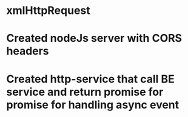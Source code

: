 # xmlHttpRequest
# Created nodeJs server with CORS headers
# Created http-service that call BE service and return promise for promise for handling async event